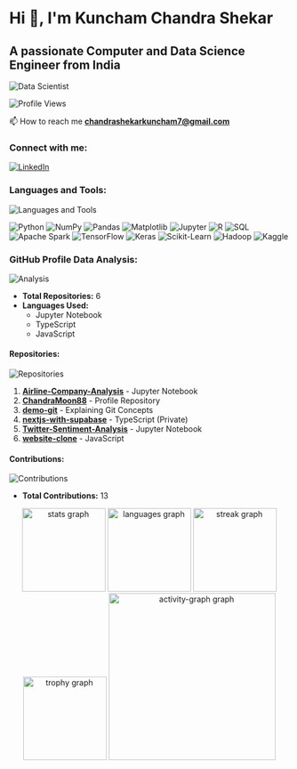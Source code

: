 # Hi 👋, I'm Kuncham Chandra Shekar
## A passionate Computer and Data Science Engineer from India

![Data Scientist](https://media.giphy.com/media/26tn33aiTi1jkl6H6/giphy.gif)

![Profile Views](https://komarev.com/ghpvc/?username=chandramoon88&label=Profile%20views&color=0e75b6&style=flat)

📫 How to reach me **chandrashekarkuncham7@gmail.com**

### Connect with me:
[![LinkedIn](https://img.shields.io/badge/LinkedIn-0A66C2?style=for-the-badge&logo=linkedin&logoColor=white)](https://linkedin.com/in/kuncham-chandra-shekar-953056210)

### Languages and Tools:
![Languages and Tools](https://media.giphy.com/media/SWoSkN6DxTszqIKEqv/giphy.gif)
<p align="left">
  <img src="https://img.shields.io/badge/Python-3776AB?style=for-the-badge&logo=python&logoColor=white" alt="Python" />
  <img src="https://img.shields.io/badge/NumPy-013243?style=for-the-badge&logo=numpy&logoColor=white" alt="NumPy" />
  <img src="https://img.shields.io/badge/Pandas-150458?style=for-the-badge&logo=pandas&logoColor=white" alt="Pandas" />
  <img src="https://img.shields.io/badge/Matplotlib-3776AB?style=for-the-badge&logo=matplotlib&logoColor=white" alt="Matplotlib" />
  <img src="https://img.shields.io/badge/Jupyter-F37626?style=for-the-badge&logo=Jupyter&logoColor=white" alt="Jupyter" />
  <img src="https://img.shields.io/badge/R-276DC3?style=for-the-badge&logo=R&logoColor=white" alt="R" />
  <img src="https://img.shields.io/badge/SQL-4479A1?style=for-the-badge&logo=MySQL&logoColor=white" alt="SQL" />
  <img src="https://img.shields.io/badge/Apache%20Spark-E25A1C?style=for-the-badge&logo=Apache-Spark&logoColor=white" alt="Apache Spark" />
  <img src="https://img.shields.io/badge/TensorFlow-FF6F00?style=for-the-badge&logo=TensorFlow&logoColor=white" alt="TensorFlow" />
  <img src="https://img.shields.io/badge/Keras-D00000?style=for-the-badge&logo=Keras&logoColor=white" alt="Keras" />
  <img src="https://img.shields.io/badge/Scikit--Learn-F7931E?style=for-the-badge&logo=scikit-learn&logoColor=white" alt="Scikit-Learn" />
  <img src="https://img.shields.io/badge/Hadoop-66CCFF?style=for-the-badge&logo=apache-hadoop&logoColor=white" alt="Hadoop" />
  <img src="https://img.shields.io/badge/Kaggle-20BEFF?style=for-the-badge&logo=Kaggle&logoColor=white" alt="Kaggle" />
</p>

### GitHub Profile Data Analysis:
![Analysis](https://media.giphy.com/media/3o7aD2saalBwwftBIY/giphy.gif)
- **Total Repositories:** 6
- **Languages Used:**
  - Jupyter Notebook
  - TypeScript
  - JavaScript

#### Repositories:
![Repositories](https://media.giphy.com/media/3ohzdYJK1wAdPWVk88/giphy.gif)
1. **[Airline-Company-Analysis](https://github.com/ChandraMoon88/Airline-Company-Analysis)** - Jupyter Notebook
2. **[ChandraMoon88](https://github.com/ChandraMoon88/ChandraMoon88)** - Profile Repository
3. **[demo-git](https://github.com/ChandraMoon88/demo-git)** - Explaining Git Concepts
4. **[nextjs-with-supabase](https://github.com/ChandraMoon88/nextjs-with-supabase)** - TypeScript (Private)
5. **[Twitter-Sentiment-Analysis](https://github.com/ChandraMoon88/Twitter-Sentiment-Analysis)** - Jupyter Notebook
6. **[website-clone](https://github.com/ChandraMoon88/website-clone)** - JavaScript

#### Contributions:
![Contributions](https://media.giphy.com/media/l0Ex3kRzHj2f6gf6w/giphy.gif)
- **Total Contributions:** 13

<div align="center">
  <img src="https://github-readme-stats.vercel.app/api?username=ChandraMoon88&hide_title=false&hide_rank=false&show_icons=true&include_all_commits=true&count_private=true&disable_animations=false&theme=dracula&hide_border=false&order=1" height="150" alt="stats graph"  />
  <img src="https://github-readme-stats.vercel.app/api/top-langs?username=ChandraMoon88&locale=en&hide_title=false&layout=compact&card_width=320&langs_count=5&theme=dracula&hide_border=false&order=2" height="150" alt="languages graph"  />
  <img src="https://streak-stats.demolab.com?user=ChandraMoon88&locale=en&mode=daily&theme=dracula&hide_border=false&border_radius=5&order=3" height="150" alt="streak graph"  />
  <img src="https://github-profile-trophy.vercel.app?username=ChandraMoon88&theme=dracula&column=-1&row=1&margin-w=8&margin-h=8&no-bg=false&no-frame=false&order=4" height="150" alt="trophy graph"  />
  <img src="https://github-readme-activity-graph.vercel.app/graph?username=ChandraMoon88&radius=16&theme=react&area=true&order=5" height="300" alt="activity-graph graph"  />
</div>
